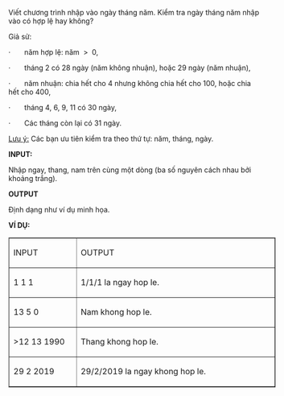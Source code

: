 <div class="problem_description" id="problem_description">
			
<p>Viết chương trình nhập vào ngày tháng năm. Kiểm tra ngày tháng năm nhập vào có hợp lệ hay không?</p>

<p>Giả sử:</p>

<p><!--[if !supportLists]-->·&nbsp;&nbsp;&nbsp;&nbsp;&nbsp;&nbsp; <!--[endif]-->năm hợp lệ: năm&nbsp; &gt;&nbsp; 0,&nbsp;</p>

<p><!--[if !supportLists]-->·&nbsp;&nbsp;&nbsp;&nbsp;&nbsp;&nbsp; <!--[endif]-->tháng 2 có 28 ngày (năm không nhuận), hoặc 29 ngày (năm nhuận),</p>

<p><!--[if !supportLists]-->·&nbsp;&nbsp;&nbsp;&nbsp;&nbsp;&nbsp; <!--[endif]-->năm nhuận: chia hết cho 4 nhưng không chia hết cho 100, hoặc chia hết cho 400,</p>

<p><!--[if !supportLists]-->·&nbsp;&nbsp;&nbsp;&nbsp;&nbsp;&nbsp; <!--[endif]-->tháng 4, 6, 9, 11 có 30 ngày,</p>

<p><!--[if !supportLists]-->·&nbsp;&nbsp;&nbsp;&nbsp;&nbsp;&nbsp; <!--[endif]-->Các tháng còn lại có 31 ngày.</p>

<p><u>Lưu ý:</u> Các bạn ưu tiên kiểm tra theo thứ tự: năm, tháng, ngày.</p>

<p><strong>INPUT:</strong></p>

<p>Nhập ngay, thang, nam trên cùng một dòng (ba số nguyên cách nhau bởi khoảng trắng). </span></p>

<p><strong>OUTPUT</strong></p>

<p>Định dạng như ví dụ minh họa. </span></p>

<p><strong>VÍ DỤ:</strong></p>

<table border="1" cellpadding="0" cellspacing="5" style="width:398.25pt">
	<tbody>
		<tr>
			<td style="width:91.85pt">
			<p>INPUT</p>
			</td>
			<td style="width:301.9pt">
			<p>OUTPUT</p>
			</td>
		</tr>
		<tr>
			<td style="vertical-align:bottom; width:91.85pt">
			<p>1 1 1</span></p>
			</td>
			<td style="vertical-align:bottom; width:301.9pt">
			<p>1/1/1 la ngay hop le.</span></p>
			</td>
		</tr>
		<tr>
			<td style="vertical-align:bottom; width:91.85pt">
			<p>13 5 0</span></p>
			</td>
			<td style="vertical-align:bottom; width:301.9pt">
			<p>Nam khong hop le.</p>
			</td>
		</tr>
		<tr>
			<td style="vertical-align:bottom; width:91.85pt">
			<p>>12 13 1990</p>
			</td>
			<td style="vertical-align:bottom; width:301.9pt">
			<p>Thang khong hop le.</p>
			</td>
		</tr>
		<tr>
			<td style="vertical-align:bottom; width:91.85pt">
			<p>29 2 2019</p>
			</td>
			<td style="vertical-align:bottom; width:301.9pt">
			<p>29/2/2019 la ngay khong hop le.</p>
			</td>
		</tr>
	</tbody>
</table>

